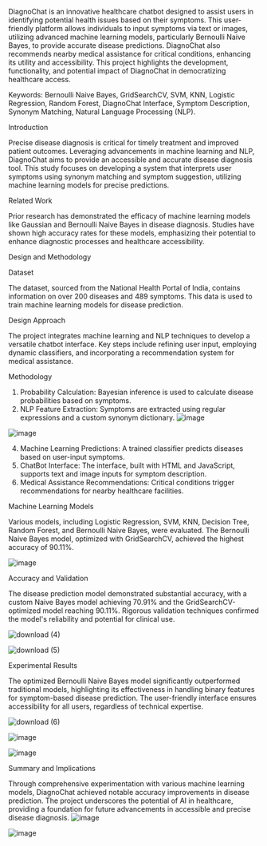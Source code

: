 DiagnoChat is an innovative healthcare chatbot designed to assist users in identifying potential health issues based on their symptoms. This user-friendly platform allows individuals to input symptoms via text or images, utilizing advanced machine learning models, particularly Bernoulli Naive Bayes, to provide accurate disease predictions. DiagnoChat also recommends nearby medical assistance for critical conditions, enhancing its utility and accessibility. This project highlights the development, functionality, and potential impact of DiagnoChat in democratizing healthcare access.

Keywords: Bernoulli Naive Bayes, GridSearchCV, SVM, KNN, Logistic Regression, Random Forest, DiagnoChat Interface, Symptom Description, Synonym Matching, Natural Language Processing (NLP).

Introduction

Precise disease diagnosis is critical for timely treatment and improved patient outcomes. Leveraging advancements in machine learning and NLP, DiagnoChat aims to provide an accessible and accurate disease diagnosis tool. This study focuses on developing a system that interprets user symptoms using synonym matching and symptom suggestion, utilizing machine learning models for precise predictions.

Related Work

Prior research has demonstrated the efficacy of machine learning models like Gaussian and Bernoulli Naive Bayes in disease diagnosis. Studies have shown high accuracy rates for these models, emphasizing their potential to enhance diagnostic processes and healthcare accessibility.

Design and Methodology

Dataset

The dataset, sourced from the National Health Portal of India, contains information on over 200 diseases and 489 symptoms. This data is used to train machine learning models for disease prediction.

Design Approach

The project integrates machine learning and NLP techniques to develop a versatile chatbot interface. Key steps include refining user input, employing dynamic classifiers, and incorporating a recommendation system for medical assistance.

Methodology

1. Probability Calculation: Bayesian inference is used to calculate disease probabilities based on symptoms.
2. NLP Feature Extraction: Symptoms are extracted using regular expressions and a custom synonym dictionary.
 ![image](https://github.com/user-attachments/assets/1ab73087-9d61-4378-bee3-eeac08f253c0)

![image](https://github.com/user-attachments/assets/ad33971c-20d8-4dee-8c0d-9e885ea7b2e2)

4. Machine Learning Predictions: A trained classifier predicts diseases based on user-input symptoms.
5. ChatBot Interface: The interface, built with HTML and JavaScript, supports text and image inputs for symptom description.
6. Medical Assistance Recommendations: Critical conditions trigger recommendations for nearby healthcare facilities.

Machine Learning Models

Various models, including Logistic Regression, SVM, KNN, Decision Tree, Random Forest, and Bernoulli Naive Bayes, were evaluated. The Bernoulli Naive Bayes model, optimized with GridSearchCV, achieved the highest accuracy of 90.11%.

![image](https://github.com/user-attachments/assets/ef635051-36b1-4bcb-b850-b26782e0ee19)

Accuracy and Validation

The disease prediction model demonstrated substantial accuracy, with a custom Naive Bayes model achieving 70.91% and the GridSearchCV-optimized model reaching 90.11%. Rigorous validation techniques confirmed the model's reliability and potential for clinical use.

![download (4)](https://github.com/user-attachments/assets/3e7f19b0-a5b3-4241-a600-255df7076fef)


![download (5)](https://github.com/user-attachments/assets/1f8ad5b6-f0a2-4668-bf19-8d17edb9b34c)


Experimental Results

The optimized Bernoulli Naive Bayes model significantly outperformed traditional models, highlighting its effectiveness in handling binary features for symptom-based disease prediction. The user-friendly interface ensures accessibility for all users, regardless of technical expertise.

![download (6)](https://github.com/user-attachments/assets/9d09abd1-9dfd-48d8-acd2-b396ac652641)

![image](https://github.com/user-attachments/assets/9462ddf9-17b5-4813-b724-d6744914a7ef)

![image](https://github.com/user-attachments/assets/c2128869-e5c9-45fd-a0bc-816361123b05)

Summary and Implications

Through comprehensive experimentation with various machine learning models, DiagnoChat achieved notable accuracy improvements in disease prediction. The project underscores the potential of AI in healthcare, providing a foundation for future advancements in accessible and precise disease diagnosis.
![image](https://github.com/user-attachments/assets/855aa87c-beea-4d94-9811-212f0b68ec45)

![image](https://github.com/user-attachments/assets/5bdc559e-5b74-496d-b3a8-b3e5923f816b)
